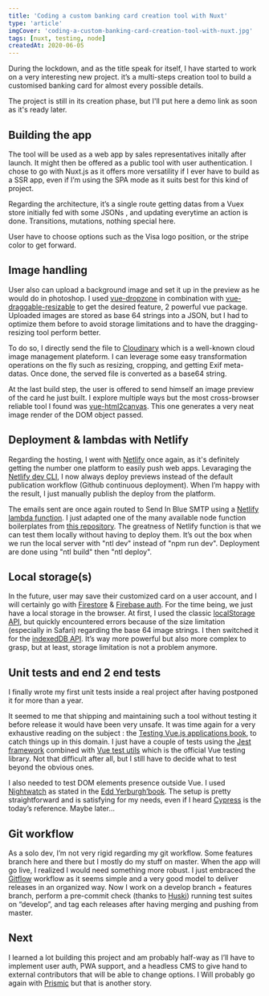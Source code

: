 ```yaml
---
title: 'Coding a custom banking card creation tool with Nuxt'
type: 'article'
imgCover: 'coding-a-custom-banking-card-creation-tool-with-nuxt.jpg'
tags: [nuxt, testing, node]
createdAt: 2020-06-05
---
```


During the lockdown, and as the title speak for itself, I have started to work on a very interesting new project. it’s a multi-steps creation tool to build a customised banking card for almost every possible details.
<!--more-->
The project is still in its creation phase, but I'll put here a demo link as soon as it's ready later.

## Building the app

The tool will be used as a web app by sales representatives initally after launch. It might then be offered as a public tool with user authentication. I chose to go with Nuxt.js as it offers more versatility if I ever have to build as a SSR app, even if I’m using the SPA mode as it suits best for this kind of project.

Regarding the architecture, it’s a single route getting datas from a Vuex store initially fed with some JSONs , and updating everytime an action is done. Transitions, mutations, nothing special here.

User have to choose options such as the Visa logo position, or the stripe color to get forward.

## Image handling

User also can upload a background image and set it up in the preview as he would do in photoshop. I used [vue-dropzone](https://github.com/rowanwins/vue-dropzone) in combination with [vue-draggable-resizable](https://github.com/mauricius/vue-draggable-resizable) to get the desired feature, 2 powerful vue package. Uploaded images are stored as base 64 strings into a JSON, but I had to optimize them before to avoid storage limitations and to have the dragging-resizing tool perform better.

To do so, I directly send the file to [Cloudinary](https://cloudinary.com/) which is a well-known cloud image management plateform. I can leverage some easy transformation operations on the fly such as resizing, cropping, and getting Exif meta-datas. Once done, the served file is converted as a base64 string.

At the last build step, the user is offered to send himself an image preview of the card he just built. I explore multiple ways but the most cross-browser reliable tool I found was [vue-html2canvas](https://github.com/mycurelabs/vue-html2canvas). This one generates a very neat image render of the DOM object passed.

## Deployment & lambdas with Netlify

Regarding the hosting, I went with [Netlify](https://netlify.com/) once again, as it's definitely getting the number one platform to easily push web apps. Levaraging the [Netlify dev CLI](https://www.netlify.com/products/dev/), I now always deploy previews instead of the default publication workflow (Github continuous deployment). When I’m happy with the result, I just manually publish the deploy from the platform.

The emails sent are once again routed to Send In Blue SMTP using a [Netlify lambda function](https://docs.netlify.com/functions/overview/). I just adapted one of the many available node function boilerplates from [this repository](https://github.com/netlify/functions). The greatness of Netlify function is that we can test them locally without having to deploy them. It’s out the box when we run the local server with "ntl dev" instead of "npm run dev". Deployment are done using "ntl build" then "ntl deploy".

## Local storage(s)

In the future, user may save their customized card on a user account, and I will certainly go with [Firestore](https://firebase.google.com/products/firestore) & [Firebase auth](https://firebase.google.com/products/auth). For the time being, we just have a local storage in the browser. At first, I used the classic [localStorage API](https://developer.mozilla.org/en-US/docs/Web/API/Window/localStorage), but quickly encountered errors because of the size limitation (especially in Safari) regarding the base 64 image strings. I then switched it for the [indexedDB API](https://developer.mozilla.org/en-US/docs/Web/API/IndexedDB_API). It’s way more powerful but also more complex to grasp, but at least, storage limitation is not a problem anymore.

## Unit tests and end 2 end tests

I finally wrote my first unit tests inside a real project after having postponed it for more than a year.

It seemed to me that shipping and maintaining such a tool without testing it before release it would have been very unsafe. It was time again for a very exhaustive reading on the subject : the [Testing Vue.js applications book](https://www.manning.com/books/testing-vue-js-applications), to catch things up in this domain. I just have a couple of tests using the [Jest framework](https://jestjs.io/) combined with [Vue test utils](https://vue-test-utils.vuejs.org/) which is the official Vue testing library. Not that difficult after all, but I still have to decide what to test beyond the obvious ones.

I also needed to test DOM elements presence outside Vue. I used [Nightwatch](https://nightwatchjs.org/) as stated in the [Edd Yerburgh’book](https://www.manning.com/books/testing-vue-js-applications). The setup is pretty straightforward and is satisfying for my needs, even if I heard [Cypress](https://www.cypress.io/) is the today’s reference. Maybe later…

## Git workflow

As a solo dev, I’m not very rigid regarding my git workflow. Some features branch here and there but I mostly do my stuff on master. When the app will go live, I realized I would need something more robust. I just embraced the [Gitflow](https://www.atlassian.com/git/tutorials/comparing-workflows/gitflow-workflow) workflow as it seems simple and a very good model to deliver releases in an organized way. Now I work on a develop branch + features branch, perform a pre-commit check (thanks to [Huski](https://github.com/typicode/husky)) running test suites on “develop”, and tag each releases after having merging and pushing from master. 

## Next

I learned a lot building this project and am probably half-way as I’ll have to implement user auth, PWA support, and a headless CMS to give hand to external contributors that will be able to change options. I Will probably go again with [Prismic](https://prismic.io/) but that is another story. 
